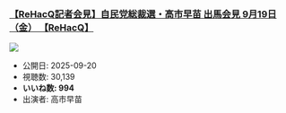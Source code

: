 ### [【ReHacQ記者会見】自民党総裁選・高市早苗 出馬会見 9月19日（金） 【ReHacQ】](https://www.youtube.com/watch?v=QoRyscjXMV8)
[![](https://img.youtube.com/vi/QoRyscjXMV8/sddefault.jpg)](https://www.youtube.com/watch?v=QoRyscjXMV8)
-   公開日: 2025-09-20
-   視聴数: 30,139
-   **いいね数: 994**
-   出演者: 高市早苗
